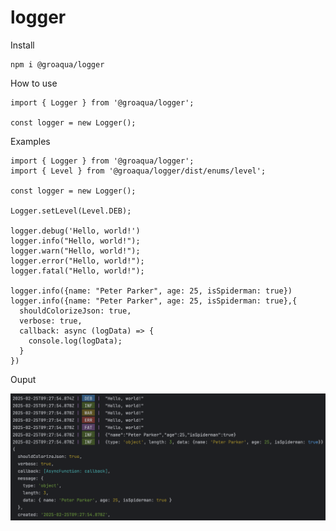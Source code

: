 # logger

Install
```
npm i @groaqua/logger
```

How to use
```
import { Logger } from '@groaqua/logger';

const logger = new Logger();
```

Examples
```
import { Logger } from '@groaqua/logger';
import { Level } from '@groaqua/logger/dist/enums/level';

const logger = new Logger();

Logger.setLevel(Level.DEB);

logger.debug('Hello, world!')
logger.info("Hello, world!");
logger.warn("Hello, world!");
logger.error("Hello, world!");
logger.fatal("Hello, world!");

logger.info({name: "Peter Parker", age: 25, isSpiderman: true})
logger.info({name: "Peter Parker", age: 25, isSpiderman: true},{
  shouldColorizeJson: true,
  verbose: true,
  callback: async (logData) => {
    console.log(logData);
  }
})
```
Ouput

![](https://github.com/GroAqua/logger/blob/main/screenshot.png?raw=true)
